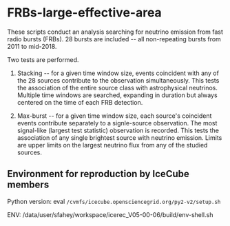 # FRBs-large-effective-area

These scripts conduct an analysis searching for neutrino emission from fast radio bursts (FRBs). 28 bursts are included -- all non-repeating bursts from 2011 to mid-2018.

Two tests are performed.

1. Stacking -- for a given time window size, events coincident with any of the 28 sources contribute to the observation simultaneously. This tests the association of the entire source class with astrophysical neutrinos. Multiple time windows are searched, expanding in duration but always centered on the time of each FRB detection.

2. Max-burst -- for a given time window size, each source's coincident events contribute separately to a signle-source observation. The most signal-like (largest test statistic) observation is recorded. This tests the association of any single brightest source with neutrino emission. Limits are upper limits on the largest neutrino flux from any of the studied sources.

## Environment for reproduction by IceCube members
Python version: eval `/cvmfs/icecube.opensciencegrid.org/py2-v2/setup.sh`

ENV: /data/user/sfahey/workspace/icerec_V05-00-06/build/env-shell.sh

